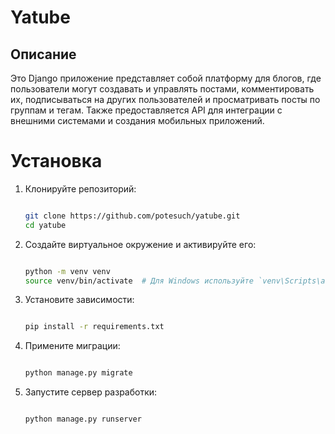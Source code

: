 # Yatube

## Описание

Это Django приложение представляет собой платформу для блогов, где пользователи могут создавать и управлять постами, комментировать их, подписываться на других пользователей и просматривать посты по группам и тегам. Также предоставляется API для интеграции с внешними системами и создания мобильных приложений.

# Установка

1. Клонируйте репозиторий:

    ```sh

    git clone https://github.com/potesuch/yatube.git
    cd yatube
    ```

2. Создайте виртуальное окружение и активируйте его:

    ```sh

    python -m venv venv
    source venv/bin/activate  # Для Windows используйте `venv\Scripts\activate`
    ```

3. Установите зависимости:

    ```sh

    pip install -r requirements.txt
    ```

4. Примените миграции:

    ```sh

    python manage.py migrate
    ```

5. Запустите сервер разработки:

    ```sh

    python manage.py runserver
    ```
